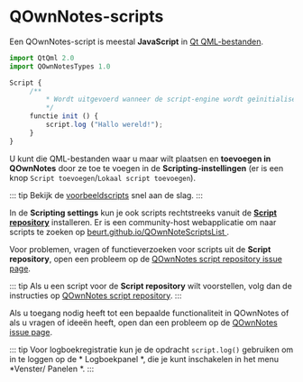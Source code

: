 # QOwnNotes-scripts

Een QOwnNotes-script is meestal **JavaScript** in [Qt QML-bestanden](https://doc.qt.io/qt-5/qtqml-index.html).

```js
import QtQml 2.0
import QOwnNotesTypes 1.0

Script {
     /**
         * Wordt uitgevoerd wanneer de script-engine wordt geïnitialiseerd
         */
     functie init () {
         script.log ("Hallo wereld!");
     }
}
```

U kunt die QML-bestanden waar u maar wilt plaatsen en **toevoegen in QOwnNotes** door ze toe te voegen in de **Scripting-instellingen** (er is een knop `Script toevoegen`/`Lokaal script toevoegen`).

::: tip
Bekijk de [voorbeeldscripts](https://github.com/pbek/QOwnNotes/blob/main/docs/scripting/examples) snel aan de slag.
:::

In de **Scripting settings** kun je ook scripts rechtstreeks vanuit de [**Script repository**](https://github.com/qownnotes/scripts) installeren. Er is een community-host webapplicatie om naar scripts te zoeken op [ beurt.github.io/QOwnNoteScriptsList ](https://beurt.github.io/QOwnNoteScriptsList/).

Voor problemen, vragen of functieverzoeken voor scripts uit de **Script repository**, open een probleem op de [QOwnNotes script repository issue page](https://github.com/qownnotes/scripts/issues).

::: tip
Als u een script voor de **Script repository** wilt voorstellen, volg dan de instructies op [QOwnNotes script repository](https://github.com/qownnotes/scripts).
:::

Als u toegang nodig heeft tot een bepaalde functionaliteit in QOwnNotes of als u vragen of ideeën heeft, open dan een probleem op de [QOwnNotes issue page](https://github.com/pbek/QOwnNotes/issues).

::: tip
Voor logboekregistratie kun je de opdracht `script.log()` gebruiken om in te loggen op de * Logboekpanel *, die je kunt inschakelen in het menu *Venster/ Panelen *.
:::

